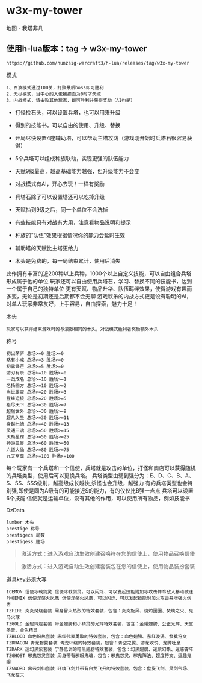 # w3x-my-tower
地图 - 我塔非凡

## 使用h-lua版本：tag -> w3x-my-tower
```
https://github.com/hunzsig-warcraft3/h-lua/releases/tag/w3x-my-tower
```

模式
```
1、百波模式通过100关，打败最后boss即可胜利
2、无尽模式，当中心的大佬被扣血为0时才失败
3、内战模式，请击败其他玩家，即可胜利并获得奖励（AI也是）
```

- 打怪捡石头，可以设置兵塔，也可以用来升级
- 得到的技能书，可以自由的使用、升级、替换
- 开局尽快设置4座辅助塔，可以帮助主塔攻防（游戏刚开始时兵塔石很容易获得）
- 5个兵塔可以组成种族联动，实现更强的队伍能力
- 天赋9级最高，越高基础能力越强，但升级能力不会变
- 对战模式有AI，开心去玩！一样有奖励

- 兵塔石除了可以设置塔还可以吃掉升级
- 天赋抽到9级之后，同一个单位不会洗掉
- 有些技能只有对战有大用，注意看物品说明和提示
- 种族的“队伍”效果根据情况你的能力会延时生效
- 辅助塔的天赋比主塔更给力
- 木头是免费的，每一局结束累计，使用后消失

此作拥有丰富的近200种以上兵种，1000个以上自定义技能，可以自由组合兵塔形成属于他的单位
玩家还可以自由使用兵塔石，学习、替换不同的技能书，达到一个属于自己的独特单位
更有天赋、物品升华、队伍羁绊效果，使得游戏有趣而多变，无论是初期还是后期都不会无聊
游戏欢乐的内战方式更是设有聪明的AI，对单人玩家非常友好，上手容易，自由探索，魅力十足！

木头
```
玩家可以获得结束游戏时的与波数相同的木头，对战模式胜利者奖励额外木头
```

称号
```
初出茅庐 总场>=0 胜场>=0
略有小成 总场>=3 胜场>=0
初露锋芒 总场>=5 胜场>=0
游刃有余 总场>=10 胜场>=0
一战成名 总场>=10 胜场>=1
名扬四方 总场>=10 胜场>=2
当世雄豪 总场>=20 胜场>=3
登峰造极 总场>=20 胜场>=5
猎尽天下 总场>=30 胜场>=7
超然世外 总场>=30 胜场>=9
超凡入圣 总场>=30 胜场>=11
身越七魄 总场>=40 胜场>=13
灵通三魂 总场>=50 胜场>=15
灭劫星窍 总场>=50 胜场>=25
神游三界 总场>=60 胜场>=50
六道大仙 总场>=80 胜场>=75
九天至尊 总场>=100 胜场>=100
```

每个玩家有一个兵塔和一个信使，兵塔就是攻击的单位，打怪和商店可以获得随机的兵塔类型，使用后可以更换兵塔。
兵塔类型由弱到强分为：E、D、C、B、A、S、SS、SSS级别，越高级成长越快,杀怪也会升级，越强力
有的兵塔类型也会特别强,即使是同为A级有的可能接近S的能力，有的仅仅比B强一点点
兵塔可以设置6个技能
信使就是运输单位，没有其他的作用，可以使用所有物品，例如技能书

DzData
```
lumber 木头
prestige 称号
prestigecs 局数
prestigess 胜场

```

> 激活方式：进入游戏自动生效创建召唤符在您的信使上，使用物品召唤信使

> 激活方式：进入游戏自动生效创建套装包在您的信使上，使用物品装扮套装

道具key必须大写
```
ICEMON 信使冰戟剑灵 信使冰戟剑灵，可以闪烁、可以发起技能附加冰攻击并令敌人移动减速
PHOENIX 信使涅槃火凤凰 信使涅槃火凤凰，可以闪烁、可以发起技能附加火攻击并增强火伤害
TZFIRE 炎炎焚烧套装 周身冒火热烈的特效套装，包含：炎炎旋风、烧灼圈圈、焚烧之火、鬼马火球
TZGOLD 金碧辉煌套装 带金翅膀和小精灵的光辉特效套装，包含：金耀翅膀、公正光辉、天堂圣音、金色精灵
TZBLOOD 血色炽热套装 赤红代表勇敢的特效套装，包含：血色翅膀、赤红漩涡、祭奠符文
TZDRAGON 青龙碧翼套装 青龙环绕的特效套装，包含：青空之翼、游龙欢悦、龙腾吐息
TZDARK 迷幻黑紫套装 宁静低调的暗黑翅膀特效套装，包含：幻黑翅膀、迷紫幻象、迷惑雾阵
TZGHOST 邪鬼怨灵套装 周身带有邪眼鬼魂，包含：邪鬼怨灵、邪鬼阵法、超度符文、逗趣鬼眼
TZSWORD 出云剑仙套装 环绕飞剑并带有白龙飞升的特效套装，包含：盘旋飞剑、灵剑气场、飞龙在天
  ```